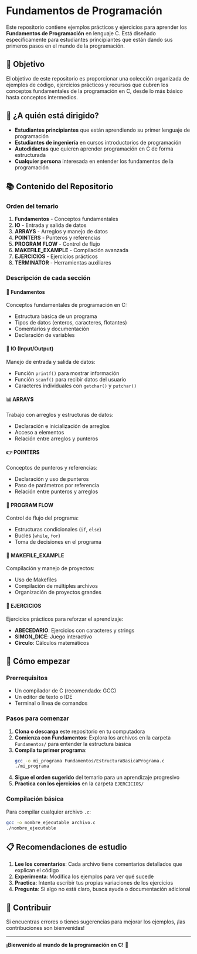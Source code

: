 # Fundamentos de Programación

Este repositorio contiene ejemplos prácticos y ejercicios para aprender los **Fundamentos de Programación** en lenguaje C. Está diseñado específicamente para estudiantes principiantes que están dando sus primeros pasos en el mundo de la programación.

## 🎯 Objetivo

El objetivo de este repositorio es proporcionar una colección organizada de ejemplos de código, ejercicios prácticos y recursos que cubren los conceptos fundamentales de la programación en C, desde lo más básico hasta conceptos intermedios.

## 👥 ¿A quién está dirigido?

- **Estudiantes principiantes** que están aprendiendo su primer lenguaje de programación
- **Estudiantes de ingeniería** en cursos introductorios de programación
- **Autodidactas** que quieren aprender programación en C de forma estructurada
- **Cualquier persona** interesada en entender los fundamentos de la programación

## 📚 Contenido del Repositorio

### Orden del temario

1) **Fundamentos** - Conceptos fundamentales
2) **IO** - Entrada y salida de datos
3) **ARRAYS** - Arreglos y manejo de datos
4) **POINTERS** - Punteros y referencias
5) **PROGRAM FLOW** - Control de flujo
6) **MAKEFILE_EXAMPLE** - Compilación avanzada
7) **EJERCICIOS** - Ejercicios prácticos
8) **TERMINATOR** - Herramientas auxiliares

### Descripción de cada sección

#### 📖 Fundamentos
Conceptos fundamentales de programación en C:
- Estructura básica de un programa
- Tipos de datos (enteros, caracteres, flotantes)
- Comentarios y documentación
- Declaración de variables

#### 🔄 IO (Input/Output)
Manejo de entrada y salida de datos:
- Función `printf()` para mostrar información
- Función `scanf()` para recibir datos del usuario
- Caracteres individuales con `getchar()` y `putchar()`

#### 📊 ARRAYS
Trabajo con arreglos y estructuras de datos:
- Declaración e inicialización de arreglos
- Acceso a elementos
- Relación entre arreglos y punteros

#### 👉 POINTERS
Conceptos de punteros y referencias:
- Declaración y uso de punteros
- Paso de parámetros por referencia
- Relación entre punteros y arreglos

#### 🌊 PROGRAM FLOW
Control de flujo del programa:
- Estructuras condicionales (`if`, `else`)
- Bucles (`while`, `for`)
- Toma de decisiones en el programa

#### 🔧 MAKEFILE_EXAMPLE
Compilación y manejo de proyectos:
- Uso de Makefiles
- Compilación de múltiples archivos
- Organización de proyectos grandes

#### 💪 EJERCICIOS
Ejercicios prácticos para reforzar el aprendizaje:
- **ABECEDARIO**: Ejercicios con caracteres y strings
- **SIMON_DICE**: Juego interactivo
- **Circulo**: Cálculos matemáticos

## 🚀 Cómo empezar

### Prerrequisitos
- Un compilador de C (recomendado: GCC)
- Un editor de texto o IDE
- Terminal o línea de comandos

### Pasos para comenzar

1. **Clona o descarga** este repositorio en tu computadora
2. **Comienza con Fundamentos**: Explora los archivos en la carpeta `Fundamentos/` para entender la estructura básica
3. **Compila tu primer programa**:
   ```bash
   gcc -o mi_programa Fundamentos/EstructuraBasicaPrograma.c
   ./mi_programa
   ```
4. **Sigue el orden sugerido** del temario para un aprendizaje progresivo
5. **Practica con los ejercicios** en la carpeta `EJERCICIOS/`

### Compilación básica
Para compilar cualquier archivo `.c`:
```bash
gcc -o nombre_ejecutable archivo.c
./nombre_ejecutable
```

## 📋 Recomendaciones de estudio

1. **Lee los comentarios**: Cada archivo tiene comentarios detallados que explican el código
2. **Experimenta**: Modifica los ejemplos para ver qué sucede
3. **Practica**: Intenta escribir tus propias variaciones de los ejercicios
4. **Pregunta**: Si algo no está claro, busca ayuda o documentación adicional

## 🤝 Contribuir

Si encuentras errores o tienes sugerencias para mejorar los ejemplos, ¡las contribuciones son bienvenidas!

---

**¡Bienvenido al mundo de la programación en C!** 🎉